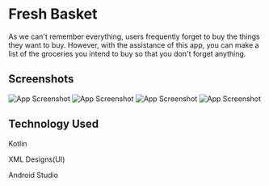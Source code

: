 
# Fresh Basket

As we can't remember everything, users frequently forget to buy the things they want to buy. However, with the assistance of this app, you can make a list of the groceries you intend to buy so that you don't forget anything.



## Screenshots
![App Screenshot](https://github.com/realjoni17/Photos/blob/main/20220919_202708.jpg)
![App Screenshot](https://github.com/realjoni17/Photos/blob/main/20220919_202532.jpg)
![App Screenshot](https://github.com/realjoni17/Photos/blob/main/20220919_202626.jpg)
![App Screenshot](https://github.com/realjoni17/Photos/blob/main/20220919_202653.jpg)

## Technology Used
Kotlin 

 
XML Designs(UI)

Android Studio
